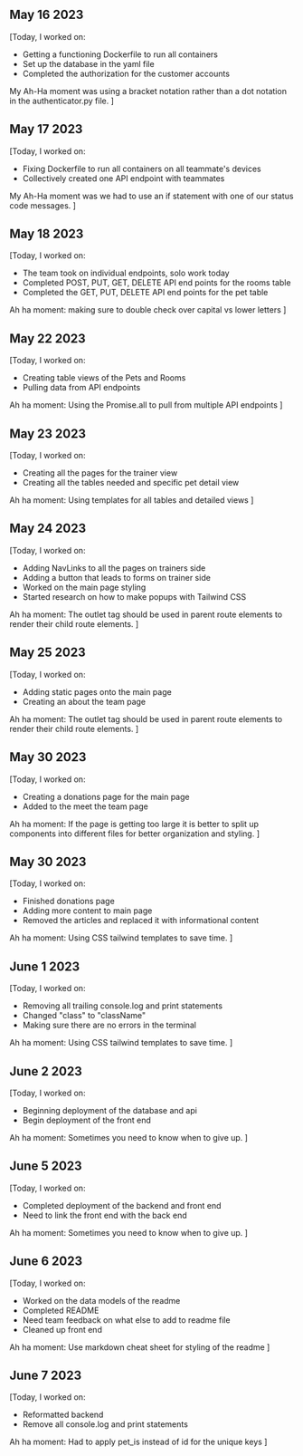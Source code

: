 ## May 16 2023
[Today, I worked on:

- Getting a functioning Dockerfile to run all containers
- Set up the database in the yaml file
- Completed the authorization for the customer accounts

My Ah-Ha moment was using a bracket notation rather than a dot notation in the authenticator.py file.
]

## May 17 2023
[Today, I worked on:

- Fixing Dockerfile to run all containers on all teammate's devices
- Collectively created one API endpoint with teammates

My Ah-Ha moment was we had to use an if statement with one of our status code messages.
]


## May 18 2023
[Today, I worked on:
- The team took on individual endpoints, solo work today
- Completed POST, PUT, GET, DELETE API end points for the rooms table
- Completed the GET, PUT, DELETE API end points for the pet table

Ah ha moment: making sure to double check over capital vs lower letters
]

## May 22 2023
[Today, I worked on:
- Creating table views of the Pets and Rooms
- Pulling data from API endpoints

Ah ha moment: Using the Promise.all to pull from multiple API endpoints
]

## May 23 2023
[Today, I worked on:
- Creating all the pages for the trainer view
- Creating all the tables needed and specific pet detail view

Ah ha moment: Using templates for all tables and detailed views
]

## May 24 2023
[Today, I worked on:
- Adding NavLinks to all the pages on trainers side
- Adding a button that leads to forms on trainer side
- Worked on the main page styling
- Started research on how to make popups with Tailwind CSS

Ah ha moment: The outlet tag should be used in parent route elements to render their child route elements.
]

## May 25 2023
[Today, I worked on:
- Adding static pages onto the main page
- Creating an about the team page

Ah ha moment: The outlet tag should be used in parent route elements to render their child route elements.
]

## May 30 2023
[Today, I worked on:
- Creating a donations page for the main page
- Added to the meet the team page

Ah ha moment: If the page is getting too large it is better to split up components into different files for better organization and styling.
]

## May 30 2023
[Today, I worked on:
- Finished donations page
- Adding more content to main page
- Removed the articles and replaced it with informational content

Ah ha moment: Using CSS tailwind templates to save time.
]


## June 1 2023
[Today, I worked on:
- Removing all trailing console.log and print statements
- Changed "class" to "className"
- Making sure there are no errors in the terminal

Ah ha moment: Using CSS tailwind templates to save time.
]


## June 2 2023
[Today, I worked on:
- Beginning deployment of the database and api
- Begin deployment of the front end

Ah ha moment: Sometimes you need to know when to give up.
]

## June 5 2023
[Today, I worked on:
- Completed deployment of the backend and front end
- Need to link the front end with the back end

Ah ha moment: Sometimes you need to know when to give up.
]

## June 6 2023
[Today, I worked on:
- Worked on the data models of the readme
- Completed README
- Need team feedback on what else to add to readme file
- Cleaned up front end


Ah ha moment: Use markdown cheat sheet for styling of the readme
]

## June 7 2023
[Today, I worked on:
- Reformatted backend
- Remove all console.log and print statements


Ah ha moment: Had to apply pet_is instead of id for the unique keys
]

